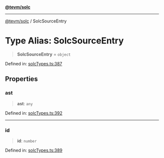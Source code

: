 [**@tevm/solc**](../README.md)

***

[@tevm/solc](../globals.md) / SolcSourceEntry

# Type Alias: SolcSourceEntry

> **SolcSourceEntry** = `object`

Defined in: [solcTypes.ts:387](https://github.com/evmts/tevm-monorepo/blob/main/bundler-packages/solc/src/solcTypes.ts#L387)

## Properties

### ast

> **ast**: `any`

Defined in: [solcTypes.ts:392](https://github.com/evmts/tevm-monorepo/blob/main/bundler-packages/solc/src/solcTypes.ts#L392)

***

### id

> **id**: `number`

Defined in: [solcTypes.ts:389](https://github.com/evmts/tevm-monorepo/blob/main/bundler-packages/solc/src/solcTypes.ts#L389)
